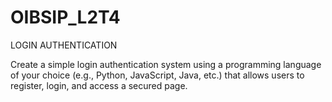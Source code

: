 # OIBSIP_L2T4
 LOGIN AUTHENTICATION
 
Create a simple login authentication system using a programming language of your choice (e.g., Python, JavaScript, Java, etc.) that allows users to register, login, and access a secured page.
